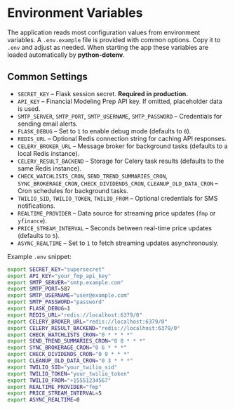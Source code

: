 # Environment Variables

The application reads most configuration values from environment variables. A `.env.example` file is provided with common options.
Copy it to `.env` and adjust as needed. When starting the app these variables are loaded automatically by **python-dotenv**.

## Common Settings

* `SECRET_KEY` &ndash; Flask session secret. **Required in production.**
* `API_KEY` &ndash; Financial Modeling Prep API key. If omitted, placeholder data is used.
* `SMTP_SERVER`, `SMTP_PORT`, `SMTP_USERNAME`, `SMTP_PASSWORD` &ndash; Credentials for sending email alerts.
* `FLASK_DEBUG` &ndash; Set to `1` to enable debug mode (defaults to `0`).
* `REDIS_URL` &ndash; Optional Redis connection string for caching API responses.
* `CELERY_BROKER_URL` &ndash; Message broker for background tasks (defaults to a local Redis instance).
* `CELERY_RESULT_BACKEND` &ndash; Storage for Celery task results (defaults to the same Redis instance).
* `CHECK_WATCHLISTS_CRON`, `SEND_TREND_SUMMARIES_CRON`, `SYNC_BROKERAGE_CRON`, `CHECK_DIVIDENDS_CRON`, `CLEANUP_OLD_DATA_CRON` &ndash; Cron schedules for background tasks.
* `TWILIO_SID`, `TWILIO_TOKEN`, `TWILIO_FROM` &ndash; Optional credentials for SMS notifications.
* `REALTIME_PROVIDER` &ndash; Data source for streaming price updates (`fmp` or `yfinance`).
* `PRICE_STREAM_INTERVAL` &ndash; Seconds between real-time price updates (defaults to `5`).
* `ASYNC_REALTIME` &ndash; Set to `1` to fetch streaming updates asynchronously.

Example `.env` snippet:

```bash
export SECRET_KEY="supersecret"
export API_KEY="your_fmp_api_key"
export SMTP_SERVER="smtp.example.com"
export SMTP_PORT=587
export SMTP_USERNAME="user@example.com"
export SMTP_PASSWORD="password"
export FLASK_DEBUG=1
export REDIS_URL="redis://localhost:6379/0"
export CELERY_BROKER_URL="redis://localhost:6379/0"
export CELERY_RESULT_BACKEND="redis://localhost:6379/0"
export CHECK_WATCHLISTS_CRON="0 * * * *"
export SEND_TREND_SUMMARIES_CRON="0 8 * * *"
export SYNC_BROKERAGE_CRON="0 6 * * *"
export CHECK_DIVIDENDS_CRON="0 9 * * *"
export CLEANUP_OLD_DATA_CRON="0 3 * * *"
export TWILIO_SID="your_twilio_sid"
export TWILIO_TOKEN="your_twilio_token"
export TWILIO_FROM="+15551234567"
export REALTIME_PROVIDER="fmp"
export PRICE_STREAM_INTERVAL=5
export ASYNC_REALTIME=0
```
